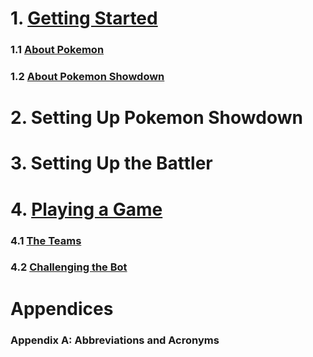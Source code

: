 # 1. [Getting Started](./11_AboutPokemon.md)
### 1.1 [About Pokemon](./11_AboutPokemon.md)
### 1.2 [About Pokemon Showdown](./12_AboutShowdown.md)

# 2. Setting Up Pokemon Showdown

# 3. Setting Up the Battler

# 4. [Playing a Game](./41_TheTeams.md)
### 4.1 [The Teams](./41_TheTeams.md)
### 4.2 [Challenging the Bot](./42_ChallengingTheBot.md)

# Appendices
### Appendix A: Abbreviations and Acronyms